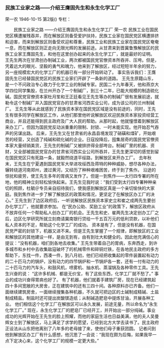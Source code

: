 ### 民族工业家之路——介绍王膺固先生和永生化学工厂
荣一农
1946-10-15
第2版()
专栏：

　　民族工业家之路
    ——介绍王膺固先生和永生化学工厂
    荣一农
    民族工业在国民党区横遭摧残吞并，而在解放区则备受爱护扶持，民族工业家在国民党区横遭排挤和迫害，而来到解放区则备受欢迎和尊重，民族工业和民族工业家在国民党区奄奄一息，而在解放区则正走向无限光辉的发展前途。从甘肃来到晋冀鲁豫解放区的民族工业家王膺固先生，和他在这里创办起来的永生化学工厂，就是最好的证明。
    王先生两次在甘肃创办制碱工业，两次都被国民党官僚资本所吞并、压垮。但是，凭着远大的眼光、坚毅的勇气和魄力，他来到了解放区，经过短短半年余的努力，另一座规模宏大的化学工厂的机器已有一部分开始转动了。
    事实告诉我们：王膺固先生已经替国民党区的民族工业家们开辟了一条新的道路。
    王先生原籍山东，是一个不问政治专心致力于化学工业的制碱专家。民国二十九年春天，他和燕京大学四位同学集股，在兰州开办了一个制碱厂，到三十二年，已能大规模的制造硫化碱。国民党官僚资本家杜月笙和王正廷看见王先生等办的制碱厂很有发展前途，就勒令这个制碱厂并入国民党官办的甘肃省河西实业公司，成为该公司的兰州制碱厂。
    王先生等从此就感到了民族资本家在国民党区域是没有前途的，同时，王先生有很多同学在解放区工作，从他们那里他听说解放区欢迎民族资本家投资经营工商业，并且还能得到民主政府及广大人民的帮助。从那时起，他就憧憬着到解放区来办工厂。但因为国民党反动派重重的限制、封锁、一时未能实现。他开始忍气吞声的另谋出路。
    后来，王先生又在甘肃省的永昌县境发现了硝磺和煤矿，开始艰苦的经营，又创造了纯碱和硫化碱的企业。日寇投降后，囤集居奇的国民党官僚资本家大量倾销美货，王先生的制碱厂又被排挤得全部垮台。制碱厂里的机器、资财，又全部被国民党官办的甘肃省河西实业公司所吞并，王先生更深切的感觉到留在国民党区只有死路一条，就毅然绕道平绥路，到解放区来开办工厂。
    去年秋末，王先生在宁夏遇到国民党军大举进攻绥西及蒋特的种种威胁，想尽各种办法，辗转绕道河南郑州，渡过黄河，又经历了种种艰难困苦，终于到了焦作。
    沿途的惊扰和疲劳，使王先生多年的胃病又发作了。但是一到焦作——太行四专署的所在地，他的精神立刻轻松愉快起来。王先生见我时说：“我们受到太行四专署种种亲切的照顾，杜毓＠专员亲自招待我们，使我感到解放区真是一个亲切愉快的大家庭。我到焦作进一步了解了解放区的政策和情况，更坚定了在解放区办工厂的决心。”
    王先生到了边区政府后，一听说解放区民族资本家史立和崔之成两先生要创办化学工厂，他就要求参加。
    在“民办公助、奖励工业”的政策下，解放区政府从不放弃任何一个帮助私人创办工厂的机会。王先生和史、崔两先生决定创办工厂之后，边区化学研究所就立刻商请冀南银行贷给一千五百万元的低利贷款，以补他们私人资本的不足，帮助这个化学工厂的成功。
    资本是有了，但是没有机器，在国民党严密的封锁下，机器又进不来。但是王先生掌握了一个规律，即解放区的工业和解放区的其他建设一样，是由无到有，由有到壮大和健全的。因此他充满信心的提议：“没有机器，咱们到各地去收集。”
    王先生带着自己的胃病，东奔西走，到许多城市和乡村中去收集敌寇破坏了的机械零件和碎铜烂铁，在各地民主政府的多方帮助下，东找一件，西凑一件，到八月初，他们已经把收集起的零件装置起有动力的二十匹马力的锅炉，没有动力的四节锅炉和一节锅炉各一套，还有一付有动力的二十匹马力的汽车头，和鼓风机，喷雾机、抽水机、蒸溜锅及各种零件工具。王先生兴奋的说：
    “这许多机械、都是无价宝，有了这些东西，化学工厂就不愁了。”
    事业的成功兴奋得胃病也好了。
    有了机器，他们就着手建筑厂房，现在已经建筑起四十多间宽敞的大房舍，正在建筑中的还有三四十间。各种原料亦已齐备。他们一面继续建筑房舍，一面继续搜集各种机器，不久就可把边区的土碱制成精碱、土盐制成精盐。制盐时还可提出炭酸镁造纸；从制碱造肥皂中提炼甘油，开展各种工业。
    他们相信这个化学工厂在解放区可以永久发展，前途无量，所以命名为“永生化学工厂。”
    现在，永生化学工厂的肥皂厂已经开工，并开始出一部分纯碱。事业成功的光辉开始在王先生的脸上照耀，而他的家庭生活也日益美满，他的夫人吴曼辉女士到了解放区，马上满足了求学的愿望，已经到北方大学去读书了。民主政府正设法从山东把他离别了八年多的老母接了来，使他们母子重获团圆。
    记者问到他到解放区办工厂有什么感想，他沉思了一会说：“我现在颇为后悔，如果我早一点下定决心来，这个化学工厂的规模一定更大些。”
